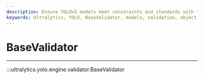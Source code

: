 ```yaml
---
description: Ensure YOLOv5 models meet constraints and standards with the BaseValidator class. Learn how to use it here.
keywords: Ultralytics, YOLO, BaseValidator, models, validation, object detection
---
```


# BaseValidator
---
:::ultralytics.yolo.engine.validator.BaseValidator
<br><br>